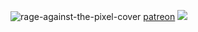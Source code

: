 ![rage-against-the-pixel-cover](https://github.com/StephenHodgson/StephenHodgson/assets/13334553/f289235e-072d-4096-80ff-2a65ef8da90c)
[patreon](https://www.patreon.com/RageAgainstThePixel)
![](https://komarev.com/ghpvc/?username=StephenHodgson&style=flat-square)
